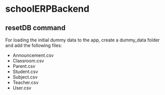 # schoolERPBackend

## resetDB command

For loading the initial dummy data to the app, create a dummy_data folder and add the following files:

- Announcement.csv
- Classroom.csv
- Parent.csv
- Student.csv
- Subject.csv
- Teacher.csv
- User.csv
